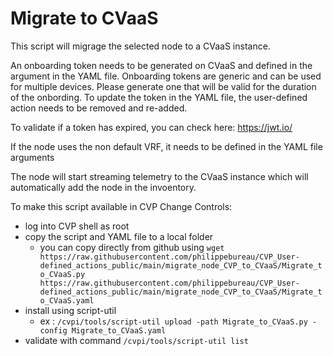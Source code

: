 # Migrate to CVaaS

This script will migrage the selected node to a CVaaS instance.

An onboarding token needs to be generated on CVaaS and defined in the argument in the YAML file.  Onboarding tokens are generic and can be used for multiple devices.  Please generate one that will be valid for the duration of the onbording.  To update the token in the YAML file, the user-defined action needs to be removed and re-added.

To validate if a token has expired, you can check here: https://jwt.io/

If the node uses the non default VRF, it needs to be defined in the YAML file arguments

The node will start streaming telemetry to the CVaaS instance which will automatically add the node in the invoentory.

To make this script available in CVP Change Controls:

* log into CVP shell as root
* copy the script and YAML file to a local folder 
    * you can copy directly from github using `wget https://raw.githubusercontent.com/philippebureau/CVP_User-defined_actions_public/main/migrate_node_CVP_to_CVaaS/Migrate_to_CVaaS.py https://raw.githubusercontent.com/philippebureau/CVP_User-defined_actions_public/main/migrate_node_CVP_to_CVaaS/Migrate_to_CVaaS.yaml`
* install using script-util 
    * ex : `/cvpi/tools/script-util upload -path Migrate_to_CVaaS.py -config Migrate_to_CVaaS.yaml`
* validate with command `/cvpi/tools/script-util list`